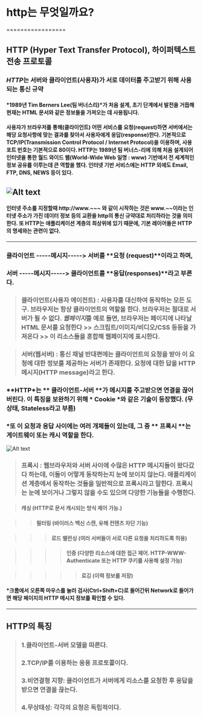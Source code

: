 # http는 무엇일까요?
=================
## **HTTP (Hyper Text Transfer Protocol)**, 하이퍼텍스트 전송 프로토콜
### *HTTP*는 서버와 클라이언트(사용자)가 서로 데이터를 주고받기 위해 사용되는 통신 규약
#### *1989년 Tim Berners Lee(팀 버너스리)*가 처음 설계,   초기 단계에서 발전을 거듭해 현재는 HTML 문서와   같은 정보들을 가져오는 데 사용됩니다.
#### 사용자가 브라우저를 통해(클라이언트) 어떤 서비스를 요청(request)하면 서버에서는 해당 요청사항에 맞는 결과를 찾아서 사용자에게 응답(response)한다. 기본적으로 TCP/IP(Transmission Control Protocol / Internet Protocol)을 이용하며, 사용 포트 번호는 기본적으로 80이다. HTTP는 1989년 팀 버너스-리에 의해 처음 설계되어 인터넷을 통한 월드 와이드 웹(World-Wide Web 일명 : www) 기반에서 전 세계적인 정보 공유를 이루는데 큰 역할을 했다. 인터넷 기반 서비스에는 HTTP 외에도 Email, FTP, DNS, NEWS 등이 있다.
![Alt text](https://img1.daumcdn.net/thumb/R1280x0/?scode=mtistory2&fname=https%3A%2F%2Fblog.kakaocdn.net%2Fdn%2FOuorH%2FbtrmRu6tol9%2Fb6TfAxPy5Z2KK83dDs3Bs1%2Fimg.png "client-server")
-----------------------------------------------------
#### 인터넷 주소를 지정할때 http://www.~~~ 와 같이 시작하는 것은 www.~~이라는 인터넷 주소가 가진 데이터 정보 등의 교환을 http의 통신 규약대로 처리하라는 것을 의미한다. 또 HTTP는 애플리케이션 계층의 최상위에 있기 때문에, 기본 레이어들은 HTTP의 명세와는 관련이 없다.
-----------------------------------------------------
### **클라이언트 -----메시지-----> 서버**를 **요청 (request)**이라고 하며,
### **서버 -----메시지-----> 클라이언트**를 **응답(responses)**라고 부른다.

> ### **클라이언트(사용자 에이전트)** : 사용자를 대신하여 동작하는 모든 도구. 브라우저는 항상 클라이언트의 역할을 한다. 브라우저는 절대로 서버가 될 수 없다. *웹페이지*를 예로 들면, 브라우저는 페이지에 나타날 HTML 문서를 요청한다 >> 스크립트/이미지/비디오/CSS 등등을 가져온다 >> 이 리소스들을 혼합해 웹페이지에 표시한다.

> ### **서버(웹서버)** : 통신 채널 반대편에는 클라이언트의 요청을 받아 이 요청에 대한 정보를 제공하는 서버가 존재한다. 요청에 대한 답을 HTTP 메시지(HTTP message)라고 한다. 

 ### **HTTP*는 ** 클라이언트-서버 **가 메시지를 주고받으면 연결을 끊어버린다. 이 특징을 보완하기 위해 * Cookie *와 같은 기술이 등장했다. (무상태, Stateless라고 부름)

### *또 이 요청과 응답 사이에는 여러 개체들이 있는데, 그 중 ** 프록시 **는 게이트웨이 또는 캐시 역할을 한다.
![Alt text](https://img1.daumcdn.net/thumb/R1280x0/?scode=mtistory2&fname=https%3A%2F%2Fblog.kakaocdn.net%2Fdn%2FyCVip%2FbtqDpgSyUzJ%2F1qPYdKluKJSM1ypsxZPUzK%2Fimg.png"client-proxy-server")

> ### 프록시 : 웹브라우저와 서버 사이에 수많은 HTTP 메시지들이 왔다갔다 하는데, 이들이 어떻게 동작하는지 눈에 보이지 않는다. 애플리케이션 계층에서 동작하는 것들을 일반적으로 프록시라고 말한다. 프록시는 눈에 보이거나 그렇지 않을 수도 있으며 다양한 기능들을 수행한다.

 > #### 캐싱 (HTTP로 문서 캐시되는 방식 제어 가능.)

 >> #### 필터링 (바이러스 백신 스캔, 유해 컨텐츠 차단 기능)

 >>> #### 로드 밸런싱 (여러 서버들이 서로 다른 요청을 처리하도록 허용)

 >>>> #### 인증 (다양한 리소스에 대한 접근 제어. HTTP-WWW-Authenticate 또는 HTTP 쿠키를 사용해 설정 가능)

 >>>>> #### 로깅 (이력 정보를 저장)

 #### *크롬에서 오른쪽 마우스를 눌러 검사(Ctrl+Shift+C)로 들어간뒤 Network로 들어가면 해당 페이지의 HTTP 메시지 정보를 확인할 수 있다. 
-----------------------------------------------------
## HTTP의 특징
> ### 1.클라이언트-서버 모델을 따른다.
> ### 2.TCP/IP를 이용하는 응용 프로토콜이다.
> ### 3.비연결형 지향: 클라이언트가 서버에게 리소스를 요청한 후 응답을 받으면 연결을 끊는다.
> ### 4.무상태성: 각각의 요청은 독립적이다.